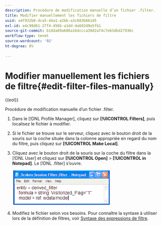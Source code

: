 ```yaml
---
description: Procédure de modification manuelle d’un fichier .filter.
title: Modifier manuellement les fichiers de filtre
uuid: a4f932b8-dca5-44a1-a2bb-a3c683b661d5
exl-id: e4c98d61-27f4-456b-a1dd-da69249e5fb1
source-git-commit: b1dda69a606a16dccca30d2a74c7e63dbd27936c
workflow-type: tm+mt
source-wordcount: '92'
ht-degree: 8%

---
```


# Modifier manuellement les fichiers de filtre{#edit-filter-files-manually}

{{eol}}

Procédure de modification manuelle d’un fichier .filter.

1. Dans le [!DNL Profile Manager], cliquez sur **[!UICONTROL Filters]**, puis localisez le fichier à modifier.
1. Si le fichier se trouve sur le serveur, cliquez avec le bouton droit de la souris sur la coche située dans la colonne appropriée en regard du nom du filtre, puis cliquez sur **[!UICONTROL Make Local]**.
1. Cliquez avec le bouton droit de la souris sur la coche du filtre dans la [!DNL User] et cliquez sur **[!UICONTROL Open]** > **[!UICONTROL in Notepad]**. Le [!DNL .filter] s’ouvre.

   ![](assets/filter_manualEdit.png)

1. Modifiez le fichier selon vos besoins. Pour connaître la syntaxe à utiliser lors de la définition de filtres, voir [Syntaxe des expressions de filtre](../../../../home/c-get-started/c-qry-lang-syntx/c-syntx-fltr-exp.md#concept-72f2563f809747a2a3cff7ec72462a15).
